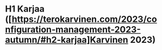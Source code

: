 # H1 Karjaa ([https://terokarvinen.com/2023/configuration-management-2023-autumn/#h2-karjaa]Karvinen 2023)
